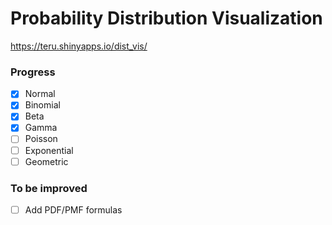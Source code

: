 # Probability Distribution Visualization

https://teru.shinyapps.io/dist_vis/

### Progress

- [X] Normal
- [X] Binomial
- [X] Beta
- [X] Gamma
- [ ] Poisson
- [ ] Exponential
- [ ] Geometric

### To be improved

- [ ] Add PDF/PMF formulas
